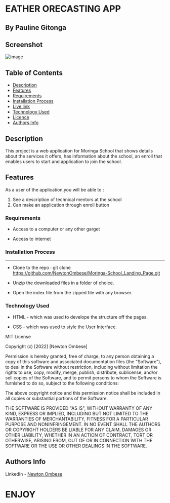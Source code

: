 # EATHER ORECASTING APP

   ## By Pauline Gitonga

## Screenshot
   ![image](./assets/images/screenshot.png)

## Table of Contents

- [Description](#description)
- [Features](#features)
- [Requirements](#requirements)
- [Installation Process](#installation-Process)
- [Live link](#Live-Link)
- [Technology Used](#technology-Used)
- [Licence](#licence)
- [Authors Info](#Authors-info)

## Description

 <p>This project is a web application for Moringa School that shows details about the services it offers, has information about the school, an enroll that enables users to start and application to join the school.</p>

## Features

As a user of the application,you will be able to :

1. See a description of technical mentors at the school
1. Can make an application through enroll button

 ###  Requirements

 * Access to  a computer or any other garget

 * Access to internet

### Installation Process

 ****  
* Clone to the repo : git clone https://github.com/NewtonOmbese/Moringa-School_Landing_Page.git

* Unzip the downloaded files in a folder of choice.

* Open the index file from the zipped file with any browser.

### Technology  Used
* HTML - which was used to develope the structure off the pages.

* CSS - which was used to style the User Interface.

MIT License

Copyright (c) [2022] [Newton Ombese]

Permission is hereby granted, free of charge, to any person obtaining a copy
of this software and associated documentation files (the "Software"), to deal
in the Software without restriction, including without limitation the rights
to use, copy, modify, merge, publish, distribute, sublicense, and/or sell
copies of the Software, and to permit persons to whom the Software is
furnished to do so, subject to the following conditions:

The above copyright notice and this permission notice shall be included in all
copies or substantial portions of the Software.

THE SOFTWARE IS PROVIDED "AS IS", WITHOUT WARRANTY OF ANY KIND, EXPRESS OR
IMPLIED, INCLUDING BUT NOT LIMITED TO THE WARRANTIES OF MERCHANTABILITY,
FITNESS FOR A PARTICULAR PURPOSE AND NONINFRINGEMENT. IN NO EVENT SHALL THE
AUTHORS OR COPYRIGHT HOLDERS BE LIABLE FOR ANY CLAIM, DAMAGES OR OTHER
LIABILITY, WHETHER IN AN ACTION OF CONTRACT, TORT OR OTHERWISE, ARISING FROM,
OUT OF OR IN CONNECTION WITH THE SOFTWARE OR THE USE OR OTHER DEALINGS IN THE
SOFTWARE.

## Authors Info

LinkedIn - [Newton Ombese](https://www.linkedin.com/in/newton-ombese-570862210/)


# ENJOY
